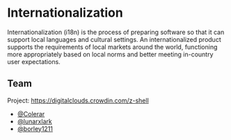 # Internationalization

Internationalization (i18n) is the process of preparing software so that it can support local languages and cultural settings.
An internationalized product supports the requirements of local markets around the world, functioning more appropriately based on local norms and better meeting in-country user expectations.

## Team

Project: https://digitalclouds.crowdin.com/z-shell

- [@Colerar](https://github.com/Colerar)
- [@lunarxlark](https://github.com/lunarxlark)
- [@borley1211](https://github.com/borley1211)
